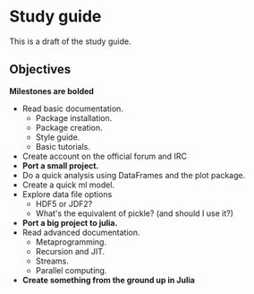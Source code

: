 # Study guide

This is a draft of the study guide.

## Objectives

**Milestones are bolded**

* Read basic documentation.
  * Package installation.
  * Package creation.
  * Style guide.
  * Basic tutorials.
* Create account on the official forum and IRC
* **Port a small project.**
* Do a quick analysis using DataFrames and the plot package.
* Create a quick ml model.
* Explore data file options
  * HDF5 or JDF2?
  * What's the equivalent of pickle? (and should I use it?)
* **Port a big project to julia.**
* Read advanced documentation.
  * Metaprogramming.
  * Recursion and JIT.
  * Streams.
  * Parallel computing.
* **Create something from the ground up in Julia**
